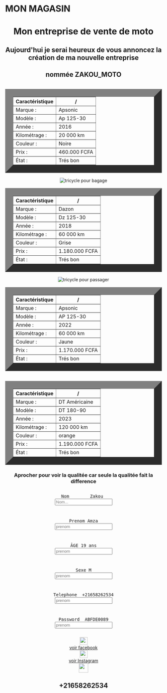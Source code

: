 <!DOCTYPE html>
<html lang="en">
<head>
    <meta charset="UTF-8">
    <meta name="viewport" content="width=device-width, initial-scale=1.0">
</head>
<body>
<h1>MON MAGASIN</h1>
  <center> <h1>Mon entreprise de vente de moto</h1></center>
   <center><h2>Aujourd'hui je serai heureux de vous annoncez la création de ma nouvelle entreprise </h2></center>
   <center>
   <h2>nommée ZAKOU_MOTO</h2></center>
   <center> 
     <img src="https://tse1.mm.bing.net/th/id/OIP._qojHlIbEYqRrVmmRWE8JwHaGk?pid=ImgDet&rs=1" alt="" >
    <table weidht="100px" eight="100px" border="25px">
        <thead> 
        <tr>
            <th>Caractéristique</th>
                        <th>/</th>
        </tr>
      </center>
        </thead>
        <tbody>
        <tr>
         <td>Marque :</td>
         <td>Apsonic</td>
         </tr>
        <tr>
         <td>Modèle :</td>
         <td>Ap 125-30</td>
         </tr>
         <tr>
         <td>Année :</td>
                  <td>2016</td>
         </tr>
         <tr>
         <td>Kilométrage :</td>
                  <td>20 000 km</td>
         </tr>
         <tr>
         <td>Couleur :</td>
                  <td>Noire</td>
         </tr>
         <tr>
         <td>Prix :</td>
                  <td>460.000 FCFA</td>
         </tr>
         <tr>
         <td>État :</td>
                  <td> Trés bon</td>
         </tr>
        </tbody>
    </table> 
     <img src="https://media.jumiadeals.com/ci_live/38df99139e60413c57eead2.desktop-gallery-large.jpg" alt="tricycle pour bagage" >
      <table weidht="100px" eight="100px" border="25px">
        <thead> 
        <tr>
            <th>Caractéristique</th>
                        <th>/</th>
        </tr>
      </center>
        </thead>
        <tbody>
        <tr>
         <td>Marque :</td>
         <td>Dazon</td>
         </tr>
        <tr>
         <td>Modèle :</td>
         <td>Dz 125-30</td>
         </tr>
         <tr>
         <td>Année :</td>
                  <td>2018</td>
         </tr>
         <tr>
         <td>Kilométrage :</td>
                  <td>60 000 km</td>
         </tr>
         <tr>
         <td>Couleur :</td>
                  <td>Grise</td>
         </tr>
         <tr>
         <td>Prix :</td>
                  <td>1.180.000 FCFA</td>
         </tr>
         <tr>
         <td>État :</td>
                  <td> Trés bon</td>
         </tr>
        </tbody>
    </table> 
     <img src="https://i.pinimg.com/originals/38/a7/6e/38a76e84b06953e09ec4f0d329843425.jpg" alt="tricycle pour passager" >
      <table weidht="100px" eight="100px" border="25px">
        <thead> 
        <tr>
            <th>Caractéristique</th>
                        <th>/</th>
        </tr>
      </center>
        </thead>
        <tbody>
        <tr>
         <td>Marque :</td>
         <td>Apsonic</td>
         </tr>
        <tr>
         <td>Modèle :</td>
         <td>AP 125-30</td>
         </tr>
         <tr>
         <td>Année :</td>
                  <td>2022</td>
         </tr>
         <tr>
         <td>Kilométrage :</td>
                  <td>60 000 km</td>
         </tr>
         <tr>
         <td>Couleur :</td>
                  <td>Jaune</td>
         </tr>
         <tr>
         <td>Prix :</td>
                  <td>1.170.000 FCFA</td>
         </tr>
         <tr>
         <td>État :</td>
                  <td> Trés bon</td>
         </tr>
        </tbody>
    </table>
<img src="https://www.enduromag.fr/wp-content/uploads/2015/06/exc-2016.jpg " alt="" >
    <table weidht="100px" eight="100px" border="25px">
        <thead> 
        <tr>
            <th>Caractéristique</th>
                        <th>/</th>
        </tr>
      </center>
        </thead>
        <tbody>
        <tr>
         <td>Marque :</td>
         <td>DT Américaine</td>
         </tr>
        <tr>
         <td>Modèle :</td>
         <td>DT 180-90</td>
         </tr>
         <tr>
         <td>Année :</td>
                  <td>2023</td>
         </tr>
         <tr>
         <td>Kilométrage :</td>
                  <td>120 000 km</td>
         </tr>
         <tr>
         <td>Couleur :</td>
                  <td>orange</td>
         </tr>
         <tr>
         <td>Prix :</td>
                  <td>1.190.000 FCFA</td>
         </tr>
         <tr>
         <td>État :</td>
                  <td> Trés bon</td>
         </tr>
        </tbody>
    </table> 
    <h3>Aprocher pour voir la qualitée car seule la qualitée fait la difference</h3> 
    <form method="post" action="">
	<div id="A">
    <pre><p><label for"nom">Nom        Zakou </label><br><input id="nom"name="username"placeholder="Nom..."></p></pre>
    <pre><p><label for"nom">Prenom Amza</label><br><input id="nom"name="username"placeholder="prenom"></p></pre>
    <pre><p><label for"nom">ÂGE 19 ans</label><br><input id="nom"name="username" placeholder="prenom"></p></pre>
    <pre><p><label for"nom">Sexe M</label><br><input id="nom"name="username"placeholder="prenom"></p></pre>
    <pre><p><label for"tel">Telephone  +21658262534</label><br><input id="tel"name="username"placeholder="prenom"></p></pre>
    <pre><p><label for "password">Password  ABFDE0089</label><br><input id="password" type="password" name="champFormulaire" placeholder="prenom"></pre>
    </form>
    <div>
<img src="https://tse1.mm.bing.net/th/id/OIP.xILAh7GLfydSaMahbReSdwHaHa?w=171&h=180&c=7&r=0&o=5&dpr=1.3&pid=1.7" alt="">
</div>
<div>
<img src="https://tse2.mm.bing.net/th/id/OIP.AcAw4V739JOliwrdwiorqwHaHa?w=158&h=180&c=7&r=0&o=5&dpr=1.3&pid=1.7" weidth="25px" height="25" alt="" >
</div>
<div>
<a href="https://www.facebook.com/profile.php?id=100086211325213">voir facebook</a> 
</div>
<div>
<img src="https://tse1.mm.bing.net/th/id/OIP.fTaft4rWaIZwAMDZh6G3DQHaHa?w=189&h=189&c=7&r=0&o=5&dpr=1.3&pid=1.7" weidth="25px" height="25" alt="" >
</div>
<div>
<a href="https://www.instagram.com/amza297/">voir Instagram</a>
</div>  




<div>
<img src="https://tse1.mm.bing.net/th/id/OIP.qDpZVl3iqYll3vil8tC78gHaHa?w=174&h=180&c=7&r=0&o=5&dpr=1.3&pid=1.7" weidth="30px" height="30" alt="" >
<h2>+21658262534</h2>
</div>  
</body>
</html>